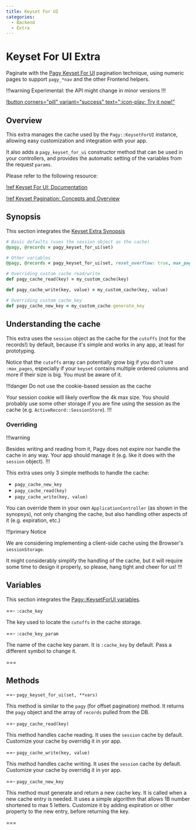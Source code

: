 ```yaml
---
title: Keyset For UI
categories:
  - Backend
  - Extra
---
```


# Keyset For UI Extra

Paginate with the [Pagy Keyset For UI](/docs/api/keyset_for_ui) pagination technique, using numeric pages to support `pagy_*nav`
and the other Frontend helpers.

!!!warning Experimental: the API might change in minor versions
!!!

[!button corners="pill" variant="success" text=":icon-play: Try it now!"](/playground.md#5-keyset-apps)

## Overview

This extra manages the cache used by the `Pagy::KeysetForUI` instance, allowing easy customization and integration with your app.

It also adds a `pagy_keyset_for_ui` constructor method that can be used in your controllers, and provides the automatic setting of
the variables from the request `params`.

Please refer to the following resource:

[!ref Keyset For UI: Documentation](/docs/api/keyset_for_ui.md)

[!ref Keyset Pagination: Concepts and Overview](/docs/api/keyset.md)

## Synopsis

This section integrates the [Keyset Extra Synopsis](/docs/extras/keyset.md)

```ruby Controller (action)
# Basic defaults (uses the session object as the cache)
@pagy, @records = pagy_keyset_for_ui(set)

# Other variables
@pagy, @records = pagy_keyset_for_ui(set, reset_overflow: true, max_pages: 100, **vars)
```

```ruby ApplicationController
# Overriding custom cache read/write
def pagy_cache_read(key) = my_custom_cache(key)

def pagy_cache_write(key, value) = my_custom_cache(key, value)

# Overriding custom cache_key
def pagy_cache_new_key = my_custom_cache.generate_key
```

## Understanding the cache

This extra uses the `session` object as the cache for the `cutoffs` (not for the records!) by default, because it's simple and
works in any app, at least for prototyping.

Notice that the `cutoffs` array can potentially grow big if you don't use `:max_pages`, especially if your `keyset` contains
multiple ordered columns and more if their size is big. You must be aware of it.

!!!danger Do not use the cookie-based session as the cache

Your session cookie will likely overflow the 4k max size. You should probably use some other storage if you are fine using the
session as the cache (e.g. `ActiveRecord::SessionStore`).
!!!

### Overriding

!!!warning

Besides writing and reading from it, Pagy does not expire nor handle the cache in any way. Your app should manage it (e.g. like it
does with the `session` object).
!!!

This extra uses only 3 simple methods to handle the cache:

- `pagy_cache_new_key`
- `pagy_cache_read(key)`
- `pagy_cache_write(key, value)`

You can override them in your own `ApplicationController` (as shown in the synopsys), not only changing the cache, but also
handling other aspects of it (e.g. expiration, etc.)

!!!primary Notice

We are considering implementing a client-side cache using the Browser's `sessionStorage`.

It might considerably simplify the handling of the cache, but it will require some time to design it properly, so please, hang
tight and cheer for us!
!!!

## Variables

This section integrates the [Pagy::KeysetForUI variables](/docs/api/keyset_for_ui#variables).

==- `:cache_key`

The key used to locate the `cutoffs` in the cache storage.

==- `:cache_key_param`

The name of the cache key param. It is `:cache_key` by default. Pass a different symbol to change it.

===

## Methods

==- `pagy_keyset_for_ui(set, **vars)`

This method is similar to the `pagy` (for offset pagination) method. It returns the `pagy` object and the array of `records`
pulled from the DB.

==- `pagy_cache_read(key)`

This method handles cache reading. It uses the `session` cache by default. Customize your cache by overridig it in yor app.

==- `pagy_cache_write(key, value)`

This method handles cache writing. It uses the `session` cache by default. Customize your cache by overridig it in yor app.

==- `pagy_cache_new_key`

This method must generate and return a new cache key. It is called when a new cache entry is needed. It uses a simple algorithm
that allows 1B number shortened to max 5 letters. Customize it by adding expiration or other property to the new entry, before
returning the key.

===
